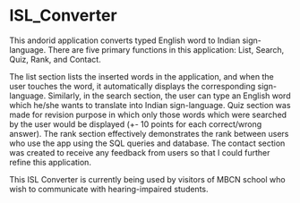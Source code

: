 # ISL_Converter
This andorid application converts typed English word to Indian sign-language. There are five primary functions in this application: List, Search, Quiz, Rank, and Contact. 

The list section lists the inserted words in the application, and when the user touches the word, it automatically displays the corresponding sign-language. Similarly, in the search section, the user can type an English word which he/she wants to translate into Indian sign-language. Quiz section was made for revision purpose in which only those words which were searched by the user would be displayed (+- 10 points for each correct/wrong answer). The rank section effectively demonstrates the rank between users who use the app using the SQL queries and database. The contact section was created to receive any feedback from users so that I could further refine this application.

This ISL Converter is currently being used by visitors of MBCN school who wish to communicate with hearing-impaired students.
